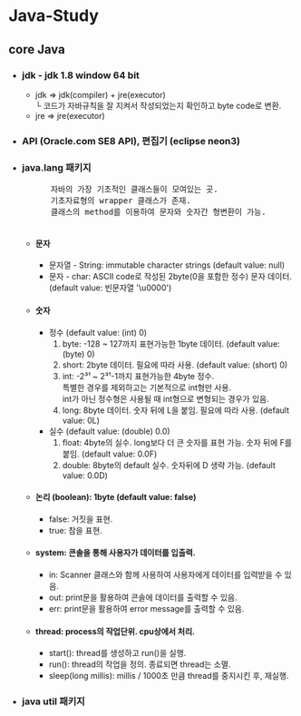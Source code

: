 # Java-Study

## core Java

* ### jdk - jdk 1.8 window 64 bit
	+ jdk => jdk(compiler) + jre(executor)   
			    └ 코드가 자바규칙을 잘 지켜서 작성되었는지 확인하고 byte code로 변환.
	+ jre => jre(executor)

* ### API (Oracle.com SE8 API), 편집기 (eclipse neon3)

* ### java.lang 패키지
	<pre>
		자바의 가장 기초적인 클래스들이 모여있는 곳. 
		기초자료형의 wrapper 클래스가 존재.
		클래스의 method를 이용하여 문자와 숫자간 형변환이 가능.
	</pre>
	+ #### 문자   
		+ 문자열 - String: immutable character strings (default value: null)
		+ 문자 - char: ASCII code로 작성된 2byte(0을 포함한 정수) 문자 데이터.   
				(default value: 빈문자열 '\u0000')
	+ #### 숫자
		+ 정수 (default value: (int) 0)
			1. byte: -128 ~ 127까지 표현가능한 1byte 데이터. (default value: (byte) 0)
			2. short: 2byte 데이터. 필요에 따라 사용. (default value: (short) 0)
			3. int: -2³¹ ~ 2³¹-1까지 표현가능한 4byte 정수.   
				특별한 경우를 제외하고는 기본적으로 int형만 사용.   
				int가 아닌 정수형은 사용될 때 int형으로 변형되는 경우가 있음.
			4. long: 8byte 데이터. 숫자 뒤에 L을 붙임. 필요에 따라 사용. (default value: 0L)
		+ 실수 (default value: (double) 0.0)
			1. float: 4byte의 실수. long보다 더 큰 숫자를 표현 가능. 숫자 뒤에 F를 붙임. (default value: 0.0F)
			2. double: 8byte의 default 실수. 숫자뒤에 D 생략 가능. (default value: 0.0D)
	+ #### 논리 (boolean): 1byte (default value: false)
		+ false: 거짓을 표현.
		+ true: 참을 표현.
	+ #### system: 콘솔을 통해 사용자가 데이터를 입출력.
		+ in: Scanner 클래스와 함께 사용하여 사용자에게 데이터를 입력받을 수 있음.
		+ out: print문을 활용하여 콘솔에 데이터를 출력할 수 있음.
		+ err: print문을 활용하여 error message를 출력할 수 있음.
	+ #### thread: process의 작업단위. cpu상에서 처리.
		+ start(): thread를 생성하고 run()을 실행.
		+ run(): thread의 작업을 정의. 종료되면 thread는 소멸.
		+ sleep(long millis): millis / 1000초 만큼 thread를 중지시킨 후, 재실행.
* ### java util 패키지
